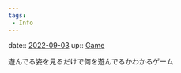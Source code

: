```yaml
---
tags:
 - Info
---
```


date:: [2022-09-03](Daily_Note/2022-09-03.md)
up:: [Game](Bar/Novel/Topics/Game.md)

遊んでる姿を見るだけで何を遊んでるかわかるゲーム
